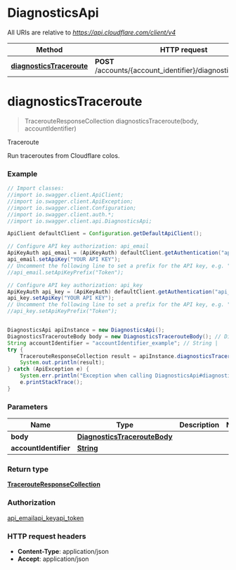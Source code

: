 # DiagnosticsApi

All URIs are relative to *https://api.cloudflare.com/client/v4*

Method | HTTP request | Description
------------- | ------------- | -------------
[**diagnosticsTraceroute**](DiagnosticsApi.md#diagnosticsTraceroute) | **POST** /accounts/{account_identifier}/diagnostics/traceroute | Traceroute

<a name="diagnosticsTraceroute"></a>
# **diagnosticsTraceroute**
> TracerouteResponseCollection diagnosticsTraceroute(body, accountIdentifier)

Traceroute

Run traceroutes from Cloudflare colos.

### Example
```java
// Import classes:
//import io.swagger.client.ApiClient;
//import io.swagger.client.ApiException;
//import io.swagger.client.Configuration;
//import io.swagger.client.auth.*;
//import io.swagger.client.api.DiagnosticsApi;

ApiClient defaultClient = Configuration.getDefaultApiClient();

// Configure API key authorization: api_email
ApiKeyAuth api_email = (ApiKeyAuth) defaultClient.getAuthentication("api_email");
api_email.setApiKey("YOUR API KEY");
// Uncomment the following line to set a prefix for the API key, e.g. "Token" (defaults to null)
//api_email.setApiKeyPrefix("Token");

// Configure API key authorization: api_key
ApiKeyAuth api_key = (ApiKeyAuth) defaultClient.getAuthentication("api_key");
api_key.setApiKey("YOUR API KEY");
// Uncomment the following line to set a prefix for the API key, e.g. "Token" (defaults to null)
//api_key.setApiKeyPrefix("Token");


DiagnosticsApi apiInstance = new DiagnosticsApi();
DiagnosticsTracerouteBody body = new DiagnosticsTracerouteBody(); // DiagnosticsTracerouteBody | 
String accountIdentifier = "accountIdentifier_example"; // String | 
try {
    TracerouteResponseCollection result = apiInstance.diagnosticsTraceroute(body, accountIdentifier);
    System.out.println(result);
} catch (ApiException e) {
    System.err.println("Exception when calling DiagnosticsApi#diagnosticsTraceroute");
    e.printStackTrace();
}
```

### Parameters

Name | Type | Description  | Notes
------------- | ------------- | ------------- | -------------
 **body** | [**DiagnosticsTracerouteBody**](DiagnosticsTracerouteBody.md)|  |
 **accountIdentifier** | [**String**](.md)|  |

### Return type

[**TracerouteResponseCollection**](TracerouteResponseCollection.md)

### Authorization

[api_email](../README.md#api_email)[api_key](../README.md#api_key)[api_token](../README.md#api_token)

### HTTP request headers

 - **Content-Type**: application/json
 - **Accept**: application/json

